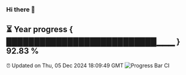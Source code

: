 ### Hi there 👋
⏳ Year progress { ███████████████████████████▁▁▁ } 92.83 %
---
⏰ Updated on Thu, 05 Dec 2024 18:09:49 GMT
![Progress Bar CI](https://github.com/Moyi321/Moyi321/workflows/Progress%20Bar%20CI/badge.svg)
